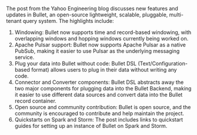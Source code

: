 
The post from the Yahoo Engineering blog discusses new features and updates in Bullet, an open-source lightweight, scalable, pluggable, multi-tenant query system. The highlights include:

1. Windowing: Bullet now supports time and record-based windowing, with overlapping windows and hopping windows currently being worked on.
2. Apache Pulsar support: Bullet now supports Apache Pulsar as a native PubSub, making it easier to use Pulsar as the underlying messaging service.
3. Plug your data into Bullet without code: Bullet DSL (Text/Configuration-based format) allows users to plug in their data without writing any code.
4. Connector and Converter components: Bullet DSL abstracts away the two major components for plugging data into the Bullet Backend, making it easier to use different data sources and convert data into the Bullet record container.
5. Open source and community contribution: Bullet is open source, and the community is encouraged to contribute and help maintain the project.
6. Quickstarts on Spark and Storm: The post includes links to quickstart guides for setting up an instance of Bullet on Spark and Storm.